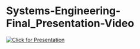 # Systems-Engineering-Final_Presentation-Video 

[![Click for Presentation](https://img.youtube.com/vi/YGajZYR4LlM/0.jpg)]([https://youtu.be/YGajZYR4LlM])
